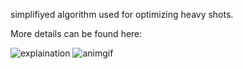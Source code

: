 simplifiyed algorithm used for optimizing heavy shots.

More details can be found here:


![explaination](https://github.com/M01001010/CullingHDA/assets/53808048/1c2af086-1269-461f-a842-15dc37fa2def)
![animgif](https://github.com/M01001010/CullingHDA/assets/53808048/d5caa3ba-61e2-4896-8165-7d1c6ecc1dc2)
